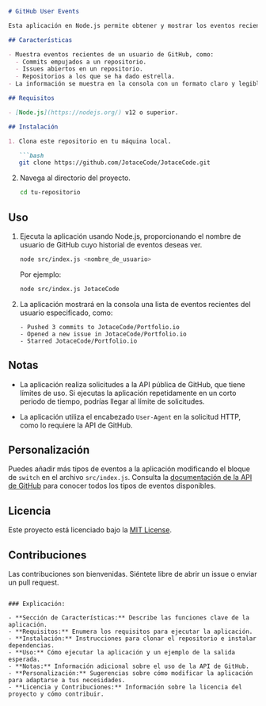 

```markdown
# GitHub User Events

Esta aplicación en Node.js permite obtener y mostrar los eventos recientes de un usuario de GitHub. Los eventos incluyen actividades como pushes de commits, apertura de issues, y la adición de estrellas a repositorios, entre otros.

## Características

- Muestra eventos recientes de un usuario de GitHub, como:
  - Commits empujados a un repositorio.
  - Issues abiertos en un repositorio.
  - Repositorios a los que se ha dado estrella.
- La información se muestra en la consola con un formato claro y legible.

## Requisitos

- [Node.js](https://nodejs.org/) v12 o superior.

## Instalación

1. Clona este repositorio en tu máquina local.

   ```bash
   git clone https://github.com/JotaceCode/JotaceCode.git
   ```

2. Navega al directorio del proyecto.

   ```bash
   cd tu-repositorio
   ```

## Uso

1. Ejecuta la aplicación usando Node.js, proporcionando el nombre de usuario de GitHub cuyo historial de eventos deseas ver.

   ```bash
   node src/index.js <nombre_de_usuario>
   ```

   Por ejemplo:

   ```bash
   node src/index.js JotaceCode
   ```

2. La aplicación mostrará en la consola una lista de eventos recientes del usuario especificado, como:

   ```
   - Pushed 3 commits to JotaceCode/Portfolio.io
   - Opened a new issue in JotaceCode/Portfolio.io
   - Starred JotaceCode/Portfolio.io
   ```

## Notas

- La aplicación realiza solicitudes a la API pública de GitHub, que tiene límites de uso. Si ejecutas la aplicación repetidamente en un corto periodo de tiempo, podrías llegar al límite de solicitudes.

- La aplicación utiliza el encabezado `User-Agent` en la solicitud HTTP, como lo requiere la API de GitHub.

## Personalización

Puedes añadir más tipos de eventos a la aplicación modificando el bloque de `switch` en el archivo `src/index.js`. Consulta la [documentación de la API de GitHub](https://docs.github.com/en/rest/activity/events) para conocer todos los tipos de eventos disponibles.

## Licencia

Este proyecto está licenciado bajo la [MIT License](LICENSE).

## Contribuciones

Las contribuciones son bienvenidas. Siéntete libre de abrir un issue o enviar un pull request.

```

### Explicación:

- **Sección de Características:** Describe las funciones clave de la aplicación.
- **Requisitos:** Enumera los requisitos para ejecutar la aplicación.
- **Instalación:** Instrucciones para clonar el repositorio e instalar dependencias.
- **Uso:** Cómo ejecutar la aplicación y un ejemplo de la salida esperada.
- **Notas:** Información adicional sobre el uso de la API de GitHub.
- **Personalización:** Sugerencias sobre cómo modificar la aplicación para adaptarse a tus necesidades.
- **Licencia y Contribuciones:** Información sobre la licencia del proyecto y cómo contribuir. 

